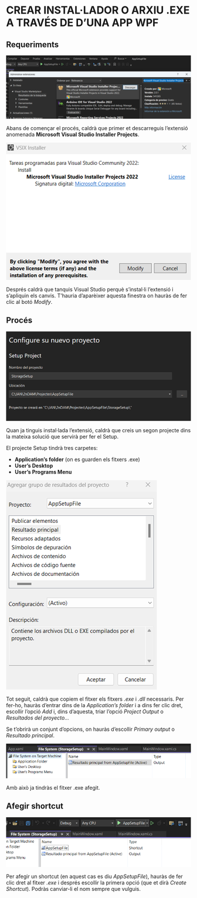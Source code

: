 <h1>CREAR INSTAL·LADOR O ARXIU .EXE A TRAVÉS DE D’UNA APP WPF</h1>

<h2>Requeriments</h2>

![Descarregar Microsoft Visual Studio Installer Projects](/Captures/descarregarExtensio.png)
<p>Abans de començar el procés, caldrà que primer et descarreguis l’extensió anomenada <strong>Microsoft Visual Studio Installer Projects</strong>.</p>

![Instal·lar Microsoft Visual Studio Installer Projects](/Captures/instalarExtensio.png)
<p>Després caldrà que tanquis Visual Studio perquè s’instal·li l’extensió i s’apliquin els canvis. T’hauria d’aparèixer aquesta finestra on hauràs de fer clic al botó <i>Modify</i>.

<h2>Procés</h2>

![Afegir projecte Storage](/Captures/afegirStorageSetup.png)
<p>Quan ja tinguis instal·lada l’extensió, caldrà que creis un segon projecte dins la mateixa solució que servirà per fer el Setup.</p>

<p>El projecte Setup tindrà tres carpetes:</p>

<ul>
  <li><strong>Application’s folder</strong> (on es guarden els  fitxers .exe)</li>
  <li><strong>User’s Desktop</strong></li>
  <li><strong>User’s Programs Menu</strong></li>
</ul>

![Project Output](/Captures/projectOutput.png)
<p>Tot seguit, caldrà que copiem el fitxer els fitxers <i>.exe</i> i <i>.dll</i> necessaris. Per fer-ho, hauràs d’entrar dins de la <i>Application’s folder</i> i a dins fer clic dret, escollir l’opció <i>Add</i> i, dins d’aquesta, triar l’opció <i>Project Output</i> o <i>Resultados del proyecto…</i></p>

<p>Se t’obrirà un conjunt d’opcions, on hauràs d’escollir <i>Primary output</i> o <i>Resultado principal</i>.</p>

![Fitxer Exe Projecte Setup](/Captures/fitxerExe.png)
<p>Amb això ja tindràs el fitxer .exe afegit.</p>

<h2>Afegir shortcut</h2>

![Fitxer Exe Projecte Setup](/Captures/shortCutAfegida.png)
<p>Per afegir un shortcut (en aquest cas es diu <i>AppSetupFile</i>), hauràs de fer clic dret al fitxer <i>.exe</i> i després escollir la primera opció (que et dirà <i>Create Shortcut</i>). Podràs canviar-li el nom sempre que vulguis.</p>